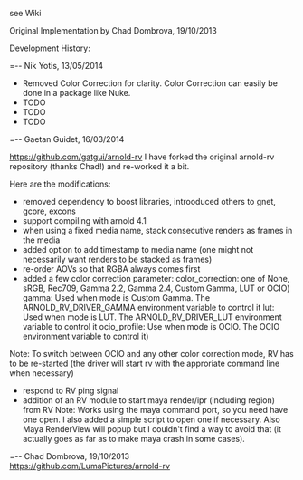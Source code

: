 see Wiki   
    
      
Original Implementation by Chad Dombrova, 19/10/2013   


Development History:

=-- Nik Yotis,     13/05/2014

- Removed Color Correction for clarity. Color Correction can easily be done in a package like Nuke.
- TODO   
- TODO   
- TODO   


=-- Gaetan Guidet, 16/03/2014

https://github.com/gatgui/arnold-rv
I have forked the original arnold-rv repository (thanks Chad!) and re-worked it a bit. 

Here are the modifications:
- removed dependency to boost libraries, introoduced others to gnet, gcore, excons
- support compiling with arnold 4.1
- when using a fixed media name, stack consecutive renders as frames in the media
- added option to add timestamp to media name (one might not necessarily want renders to be stacked as frames)
- re-order AOVs so that RGBA always comes first
- added a few color correction parameter:
color_correction: one of None, sRGB, Rec709, Gamma 2.2, Gamma 2.4, Custom Gamma, LUT or OCIO)
gamma: Used when mode is Custom Gamma. The ARNOLD_RV_DRIVER_GAMMA environment variable to control it
lut: Used when mode is LUT. The ARNOLD_RV_DRIVER_LUT environment variable to control it
ocio_profile: Use when mode is OCIO. The OCIO environment variable to control it)    

Note: To switch between OCIO and any other color correction mode, RV has to be re-started 
(the driver will start rv with the approriate command line when necessary)
- respond to RV ping signal
- addition of an RV module to start maya render/ipr (including region) from RV
Note: Works using the maya command port, so you need have one open. I also added a simple script to open one if necessary. 
Also Maya RenderView will popup but I couldn't find a way to avoid that (it actually goes as far as to make maya crash in some cases).


=-- Chad Dombrova, 19/10/2013   
https://github.com/LumaPictures/arnold-rv